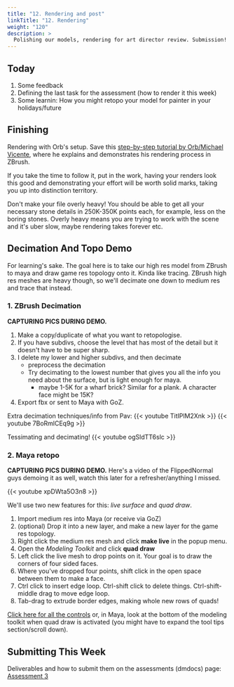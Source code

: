 ```yaml
---
title: "12. Rendering and post"
linkTitle: "12. Rendering"
weight: "120"
description: >
  Polishing our models, rendering for art director review. Submission!
---
```


## Today

1. Some feedback  
2. Defining the last task for the assessment (how to render it this week)  
3. Some learnin: How you might retopo your model for painter in your holidays/future  

## Finishing

Rendering with Orb's setup.
Save this [step-by-step tutorial by Orb/Michael Vicente](https://laureateaus-my.sharepoint.com/:v:/g/personal/daniel_mcgillick_laureate_edu_au/Ea6azVT_8EpKjeq_YFqng-ABfNCHg1-LgWcGkiTcwCYEWA?e=meF9tb), where he explains and demonstrates his rendering process in ZBrush.

If you take the time to follow it, put in the work, having your renders look this good and demonstrating your effort will be worth solid marks, taking you up into distinction territory.

Don't make your file overly heavy! You should be able to get all your necessary stone details in 250K-350K points each, for example, less on the boring stones. Overly heavy means you are trying to work with the scene and it's uber slow, maybe rendering takes forever etc.

## Decimation And Topo Demo

For learning's sake.
The goal here is to take our high res model from ZBrush to maya and draw game res topology onto it. Kinda like tracing. ZBrush high res meshes are heavy though, so we'll decimate one down to medium res and trace that instead.

### 1. ZBrush Decimation
**CAPTURING PICS DURING DEMO.**

1. Make a copy/duplicate of what you want to retopologise.
2. If you have subdivs, choose the level that has most of the detail but it doesn't have to be super sharp.
3. I delete my lower and higher subdivs, and then decimate 
   - preprocess the decimation
   - Try decimating to the lowest number that gives you all the info you need about the surface, but is light enough for maya.
     - maybe 1-5K for a wharf brick? Similar for a plank. A character face might be 15K?
4. Export fbx or sent to Maya with GoZ.

Extra decimation techniques/info from Pav:
{{< youtube TitIPlM2Xnk >}}
{{< youtube 7BoRmlCEq9g >}}

Tessimating and decimating!
{{< youtube ogSldTT6slc >}}

### 2. Maya retopo
**CAPTURING PICS DURING DEMO.**
Here's a video of the FlippedNormal guys demoing it as well, watch this later for a refresher/anything I missed.

{{< youtube xpDWta5O3n8 >}}

We'll use two new features for this: _live surface_ and _quad draw_.
1. Import medium res into Maya (or receive via GoZ)
2. (optional) Drop it into a new layer, and make a new layer for the game res topology.
3. Right click the medium res mesh and click **make live** in the popup menu.
4. Open the _Modeling Toolkit_ and click **quad draw**
5. Left click the live mesh to drop points on it. Your goal is to draw the corners of four sided faces.
6. Where you've dropped four points, shift click in the open space between them to make a face.
7. Ctrl click to insert edge loop. Ctrl-shift click to delete things. Ctrl-shift-middle drag to move edge loop.
8. Tab-drag to extrude border edges, making whole new rows of quads!

[Click here for all the controls](https://knowledge.autodesk.com/support/maya-lt/learn-explore/caas/CloudHelp/cloudhelp/2017/ENU/MayaLT/files/GUID-ED28E6BC-6141-491C-8C1B-2AE6FC813284-htm.html) or, in Maya, look at the bottom of the modeling toolkit when quad draw is activated (you might have to expand the tool tips section/scroll down).

## Submitting This Week

Deliverables and how to submit them on the assessments (dmdocs) page:
<a class="btn btn-lg btn-primary mr-3 mb-4" href="../assessments/#assessment-3-high-poly-environments">Assessment 3</a>